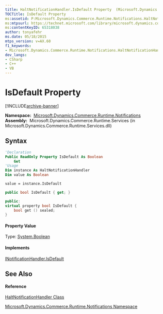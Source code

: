 ```yaml
---
title: HaltNotificationHandler.IsDefault Property  (Microsoft.Dynamics.Commerce.Runtime.Notifications)
TOCTitle: IsDefault Property
ms:assetid: P:Microsoft.Dynamics.Commerce.Runtime.Notifications.HaltNotificationHandler.IsDefault
ms:mtpsurl: https://technet.microsoft.com/library/microsoft.dynamics.commerce.runtime.notifications.haltnotificationhandler.isdefault(v=AX.60)
ms:contentKeyID: 65318038
author: tonyafehr
ms.date: 05/18/2015
mtps_version: v=AX.60
f1_keywords:
- Microsoft.Dynamics.Commerce.Runtime.Notifications.HaltNotificationHandler.IsDefault
dev_langs:
- CSharp
- C++
- VB
---
```


# IsDefault Property


[!INCLUDE[archive-banner](includes/archive-banner.md)]

**Namespace:**  [Microsoft.Dynamics.Commerce.Runtime.Notifications](microsoft-dynamics-commerce-runtime-notifications-namespace.md)  
**Assembly:**  Microsoft.Dynamics.Commerce.Runtime.Services (in Microsoft.Dynamics.Commerce.Runtime.Services.dll)

## Syntax

``` vb
'Declaration
Public ReadOnly Property IsDefault As Boolean
    Get
'Usage
Dim instance As HaltNotificationHandler
Dim value As Boolean

value = instance.IsDefault
```

``` csharp
public bool IsDefault { get; }
```

``` c++
public:
virtual property bool IsDefault {
    bool get () sealed;
}
```

#### Property Value

Type: [System.Boolean](https://technet.microsoft.com/library/a28wyd50\(v=ax.60\))  

#### Implements

[INotificationHandler.IsDefault](inotificationhandler-isdefault-property-microsoft-dynamics-commerce-runtime-notifications.md)  

## See Also

#### Reference

[HaltNotificationHandler Class](haltnotificationhandler-class-microsoft-dynamics-commerce-runtime-notifications.md)

[Microsoft.Dynamics.Commerce.Runtime.Notifications Namespace](microsoft-dynamics-commerce-runtime-notifications-namespace.md)

